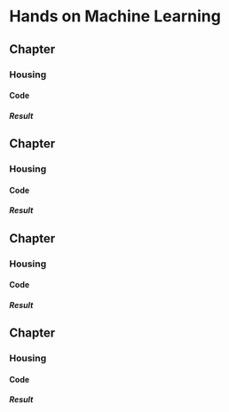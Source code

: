 # Hands on Machine Learning

## Chapter 

### Housing

#### Code

##### Result

## Chapter 

### Housing

#### Code

##### Result

## Chapter 

### Housing

#### Code

##### Result

## Chapter 

### Housing

#### Code

##### Result

